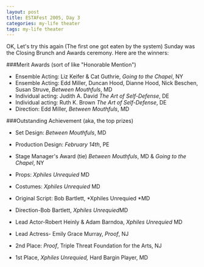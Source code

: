```yaml
---
layout: post
title: ESTAFest 2005, Day 3
categories: my-life theater
tags: my-life theater
---
```

OK, Let's try this again (The first one got eaten by the system)
Sunday was the Closing Brunch and Awards ceremony.  Here are the winners:

###Merit Awards (sort of like "Honorable Mention")

 * Ensemble Acting: Liz Keifer &amp; Cat Guthrie, *Going to the Chapel*, NY 
 * Ensemble Acting: Edd  Miller, Duncan Hood, Dianne Hood, Nick Beschen, Susan Struve, *Between Mouthfuls*, MD 
 * Individual acting: Judith A. David *The Art of Self-Defense*, DE
 * Individual acting: Ruth K. Brown  *The Art of Self-Defense*, DE 
 * Direction:  Edd Miller, *Between Mouthfuls*, MD</LI></UL>

###Outstanding Achievement (aka, the top prizes)

 * Set Design: *Between Mouthfuls*, MD 
 * Production Design: *February 14th*, PE 
 * Stage Manager's Award (tie) *Between Mouthfuls*, MD &amp; *Going to the Chapel*, NY 
 * Props: *Xphiles Unrequied*  MD 
 * Costumes: *Xphiles Unrequied* MD 
 * Original Script: Bob Bartlett, *Xphiles Unrequied *MD 
 * Direction-Bob Bartlett, *Xphiles Unrequied*MD 
 * Lead Actor-Robert Heinly & Adam Barndoa, *Xphiles Unrequied* MD 
 * Lead Actress- Emily Grace Murray, *Proof*, NJ


 * 2nd Place:  *Proof*, Triple Threat Foundation for the Arts, NJ 
 * 1st Place, *Xphiles Unrequied,* Hard Bargin Player, MD
